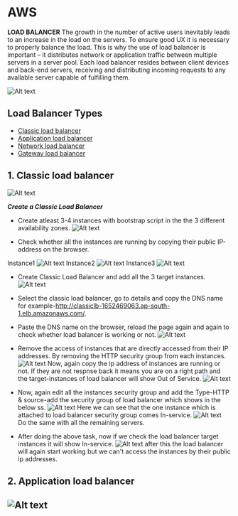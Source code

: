 # AWS

**LOAD BALANCER** The growth in the number of active users inevitably leads to an increase in the load on the servers. To ensure good UX it is necessary to properly balance the load. This is why the use of load balancer is important – it distributes network or application traffic between multiple servers in a server pool. Each load balancer resides between client devices and back-end servers, receiving and distributing incoming requests to any available server capable of fulfilling them.

![Alt text](screenshots/Capture.PNG)
 ## Load Balancer Types
- [Classic load balancer](#classic)
- [Application load balancer](#application)
- [Network load balancer](#network)
- [Gateway load balancer](#gateway)

## 1. Classic load balancer <a name="classic"></a>
![Alt text](screenshots/classic.PNG)

***Create a Classic Load Balancer***
- Create atleast 3-4 instances with bootstrap script in the the 3 different availability zones.
![Alt text](<screenshots/Screenshot (45).png>)

- Check whether all the instances are running by copying their public IP-address on the browser. 

Instance1
![Alt text](<screenshots/Screenshot (41).png>)
Instance2
![Alt text](<screenshots/Screenshot (46).png>)
Instance3
![Alt text](<screenshots/Screenshot (44).png>)

- Create Classic Load Balancer and add all the 3 target instances.
![Alt text](<screenshots/Screenshot (48).png>)

- Select the classic load balancer, go to details and copy the DNS name for example-http://classiclb-1652469063.ap-south-1.elb.amazonaws.com/.

- Paste the DNS name on the browser, reload the page again and again to check whether load balancer is working or not.
![Alt text](screenshots/lb.PNG)

- Remove the access of instances that are directly accessed from their IP addresses. By removing the HTTP security group from each instances.
 ![Alt text](<screenshots/Screenshot (49).png>)
Now, again copy the ip address of instances are running or not. If they are not respnse back it means you are on a right path and the target-instances of load balancer will show Out of Service.
![Alt text](<screenshots/Screenshot (52).png>)

- Now, again edit all the instances security group
and add the Type-HTTP & source-add the security group of load balancer which shows in the below ss.
![Alt text](<screenshots/Screenshot (53).png>)
Here we can see that the one instance which is attached to load balancer security group comes In-service.
![Alt text](<screenshots/Screenshot (54).png>)
Do the same with all the remaining servers.

- After doing the above task, now if we check the load balancer target instances it will show In-service.
![Alt text](<screenshots/Screenshot (55).png>)
after this the load balancer will again start working but we can't access the instances by their public ip addresses.

## 2. Application load balancer <a name="application"></a>
![Alt text](screenshots/apllication.PNG)
- 